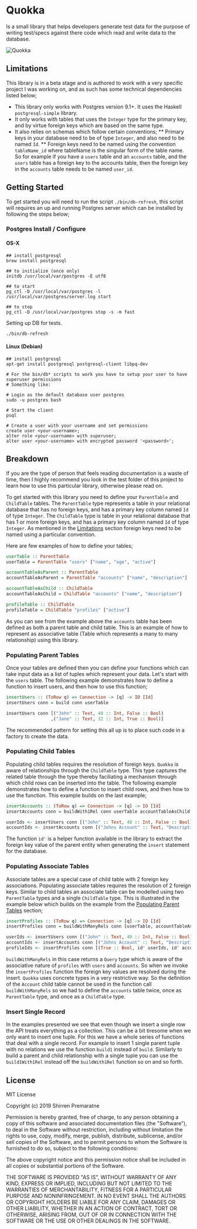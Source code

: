 # Quokka

Is a small library that helps developers generate test data for the purpose
of writing test/specs against there code which read and write data to the
database.

![Quokka](quokka.jpg)

## Limitations

This library is in a beta stage and is authored to work with a very specific
project I was working on, and as such has some technical dependencies listed below;

* This library only works with Postgres version 9.1+. It uses the Haskell `postgresql-simple`
  library.
* It only works with tables that uses the `Integer` type for the primary key, and
  by virtue foreign keys which are based on the same type.
* It also relies on schemas which follow certain conventions;
  ** Primary keys in your database need to be of type `Integer`, and also need to
     be named `Id`.
  ** Foreign keys need to be named using the convention `tableName_id` where tableName
     is the singular form of the table name. So for example if you have a `users` table
     and an `accounts` table, and the `users` table has a foreign key to the accounts
     table, then the foreign key in the `accounts` table needs to be named `user_id`.

## Getting Started

To get started you will need to run the script `./bin/db-refresh`, this script will
requires an up and running Postgres server which can be installed by following the
steps below;

### Postgres Install / Configure

#### OS-X

```
## install postgresql
brew install postgresql

## to initialize (once only)
initdb /usr/local/var/postgres -E utf8

## to start
pg_ctl -D /usr/local/var/postgres -l /usr/local/var/postgres/server.log start

## to stop
pg_ctl -D /usr/local/var/postgres stop -s -m fast
```

Setting up DB for tests.

```
./bin/db-refresh
```

#### Linux (Debian)

```
## install postgresql
apt-get install postgresql postgresql-client libpq-dev

# For the bin/db* scripts to work you have to setup your user to have superuser permissions
# Something like:

# Login as the default database user postgres
sudo -u postgres bash

# Start the client
psql

# Create a user with your username and set permissions
create user <your-username>;
alter role <your-username> with superuser;
alter user <your-username> with encrypted password '<password>';
```

## Breakdown

If you are the type of person that feels reading documentation is a waste of time,
then I highly recommend you look in the test folder of this project to learn
how to use this particular library, otherwise please read on.

To get started with this library you need to define your `ParentTable` and `ChildTable`
tables. The `ParentTable` type represents a table in your relational database that
has no foreign keys, and has a primary key column named `Id` of type `Integer`.
The `ChildTable` type is table in your relational database that has 1 or more
foreign keys, and has  a primary key column named `Id` of type `Integer`. As mentioned
in the [Limitations](##Limitations) section foreign keys need to be named using
a particular convention.

Here are few examples of how to define your tables;

```Haskell
userTable :: ParentTable
userTable = ParentTable "users" ["name", "age", "active"]

accountTableAsParent :: ParentTable
accountTableAsParent = ParentTable "accounts" ["name", "description"]

accountTableAsChild :: ChildTable
accountTableAsChild = ChildTable "accounts" ["name", "description"]

profileTable :: ChildTable
profileTable = ChildTable "profiles" ["active"]
```

As you can see from the example above the `accounts` table has been defined
as both a parent table and child table. This is an example of how to represent
as associative table (Table which represents a many to many relationship)
using this library.

### Populating Parent Tables

Once your tables are defined then you can define your functions which can
take input data as a list of tuples which represent your data. Let's start
with the `users` table. The following example demonstrates how to define a
function to insert users, and then how to use this function;

```Haskell
insertUsers :: (ToRow q) => Connection -> [q] -> IO [Id]
insertUsers conn = build conn userTable

insertUsers conn [("John" :: Text, 40 :: Int, False :: Bool)
                 ,("Jane" :: Text, 32 :: Int, True :: Bool)]
```

The recommended pattern for setting this all up is to place such code in a
factory to create the data.

### Populating Child Tables

Populating child tables requires the resolution of foreign keys. `Quokka` is
aware of relationships through the `ChildTable` type. This type captures the
related table through the type thereby faciliating a mechanism through which
child rows can be inserted into the table. The following example demonstrates
how to define a function to insert child rows, and then how to use the
function. This example builds on the last example;

```Haskell
insertAccounts :: (ToRow q) => Connection -> [q] -> IO [Id]
insertAccounts conn = buildWith1Rel conn userTable accountTableAsChild

userIds <- insertUsers conn [("John" :: Text, 40 :: Int, False :: Bool)]
accountIds <- insertAccounts conn [("Johns Account" :: Text, "Description" :: Text, id' userIds)]
```

The function `id'` is a helper function available in the library to extract the
foreign key value of the parent entity when generating the `insert` statement
for the database.

### Populating Associate Tables

Associate tables are a special case of child table with 2 foreign key associations.
Populating associate tables requires the resolution of 2 foreign keys. Similar
to child tables an associate table can be modelled using two `ParentTable` types
and a single `ChildTable` type. This is illustrated in the example below which
builds on the example from the [Populating Parent Tables](###Populating-Parent-Tables)
section;

```Haskell
insertProfiles :: (ToRow q) => Connection -> [q] -> IO [Id]
insertProfiles conn = buildWithManyRels conn [userTable, accountTableAsParent] profileTable

userIds <- insertUsers conn [("John" :: Text, 40 :: Int, False :: Bool)]
accountIds <- insertAccounts conn [("Johns Account" :: Text, "Description" :: Text, id' userIds)]
profileIds <- insertProfiles conn [(True :: Bool, id' userIds, id' accountIds)]
```

`buildWithManyRels` in this case returns a `Query` type which is aware of the
associative nature of `profiles` with `users` and `accounts`. So when we invoke
the `insertProfiles` function the foreign key values are resolved during the
insert. `Quokka` uses concrete types in a very restrictive way. So the definition
of the `Account` child table cannot be used in the function call `buildWithManyRels`
so we had to define the `accounts` table twice, once as `ParentTable` type, and
once as a `ChildTable` type.

### Insert Single Record

In the examples presented we see that even though we insert a single row the API
treats everything as a collection. This can be a bit tiresome when we only want
to insert one tuple. For this we have a whole series of functions that deal with
a single record. For example to insert 1 single parent tuple with no relations we
use the function `build1` instead of `build`. Similarly to build a parent and
child relationship with a single tuple you can use the `build1With1Rel` instead
off the `buildWith1Rel` function so on and so forth.

## License

MIT License

Copyright (c) 2019 Shirren Premaratne

Permission is hereby granted, free of charge, to any person obtaining a copy
of this software and associated documentation files (the "Software"), to deal
in the Software without restriction, including without limitation the rights
to use, copy, modify, merge, publish, distribute, sublicense, and/or sell
copies of the Software, and to permit persons to whom the Software is
furnished to do so, subject to the following conditions:

The above copyright notice and this permission notice shall be included in all
copies or substantial portions of the Software.

THE SOFTWARE IS PROVIDED "AS IS", WITHOUT WARRANTY OF ANY KIND, EXPRESS OR
IMPLIED, INCLUDING BUT NOT LIMITED TO THE WARRANTIES OF MERCHANTABILITY,
FITNESS FOR A PARTICULAR PURPOSE AND NONINFRINGEMENT. IN NO EVENT SHALL THE
AUTHORS OR COPYRIGHT HOLDERS BE LIABLE FOR ANY CLAIM, DAMAGES OR OTHER
LIABILITY, WHETHER IN AN ACTION OF CONTRACT, TORT OR OTHERWISE, ARISING FROM,
OUT OF OR IN CONNECTION WITH THE SOFTWARE OR THE USE OR OTHER DEALINGS IN THE
SOFTWARE.
